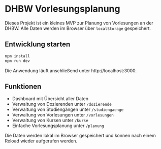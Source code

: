 # DHBW Vorlesungsplanung

Dieses Projekt ist ein kleines MVP zur Planung von Vorlesungen an der DHBW. Alle Daten werden im Browser über `localStorage` gespeichert.

## Entwicklung starten

```bash
npm install
npm run dev
```

Die Anwendung läuft anschließend unter http://localhost:3000.

## Funktionen

- Dashboard mit Übersicht aller Daten
- Verwaltung von Dozierenden unter `/dozierende`
- Verwaltung von Studiengängen unter `/studiengaenge`
- Verwaltung von Vorlesungen unter `/vorlesungen`
- Verwaltung von Kursen unter `/kurse`
- Einfache Vorlesungsplanung unter `/planung`

Die Daten werden lokal im Browser gespeichert und können nach einem Reload wieder aufgerufen werden.
